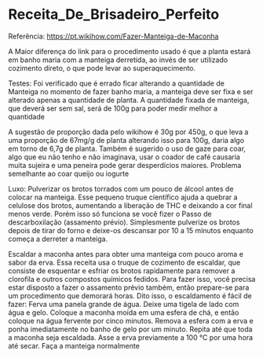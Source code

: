 # Receita_De_Brisadeiro_Perfeito
Referência: https://pt.wikihow.com/Fazer-Manteiga-de-Maconha

A Maior diferença do link para o procedimento usado é que a planta estará em banho maria com a manteiga derretida, ao invés de ser utilizado cozimento direto, o que pode levar ao superaquecimento.


Testes:
Foi verificado que é errado ficar alterando a quantidade de Manteiga no momento de fazer banho maria, a manteiga deve ser fixa e ser alterado apenas a quantidade de planta.
A quantidade fixada de manteiga, que deverá ser sem sal, será de 100g para poder medir melhor a quantidade

A sugestão de proporção dada pelo wikihow é 30g por 450g, o que leva a uma proporção de 67mg/g de planta
alterando isso para 100g, daria algo em torno de 6,7g de planta.
Também é sugerido o uso de gaze para coar, algo que eu não tenho e não imaginava, usar o coador de café causaria muita sujeira e uma peneira pode gerar desperdícios maiores. Problema semelhante ao coar queijo ou iogurte

Luxo:
Pulverizar os brotos torrados com um pouco de álcool antes de colocar na manteiga. Esse pequeno truque científico ajuda a quebrar a celulose dos brotos, aumentando a liberação de THC e deixando a cor final menos verde. Porém isso só funciona se você fizer o Passo de descarboxilação (assamento prévio). Simplesmente pulverize os brotos depois de tirar do forno e deixe-os descansar por 10 a 15 minutos enquanto começa a derreter a manteiga.

Escaldar a maconha antes para obter uma manteiga com pouco aroma e sabor da erva. Essa receita usa o truque de cozimento de escaldar, que consiste de esquentar e esfriar os brotos rapidamente para remover a clorofila e outros compostos químicos fedidos. Para fazer isso, você precisa estar disposto a fazer o assamento prévio também, então prepare-se para um procedimento que demorará horas. Dito isso, o escaldamento é fácil de fazer:
Ferva uma panela grande de água.
Deixe uma tigela de lado com água e gelo.
Coloque a maconha moída em uma esfera de chá, e então coloque na água fervente por cinco minutos.
Remova a esfera com a erva e ponha imediatamente no banho de gelo por um minuto.
Repita até que toda a maconha seja escaldada.
Asse a erva previamente a 100 °C por uma hora até secar.
Faça a manteiga normalmente
